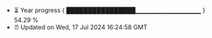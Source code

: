 - ⏳ Year progress { ████████████████▁▁▁▁▁▁▁▁▁▁▁▁▁▁ } 54.29 %
- ⏰ Updated on Wed, 17 Jul 2024 16:24:58 GMT

